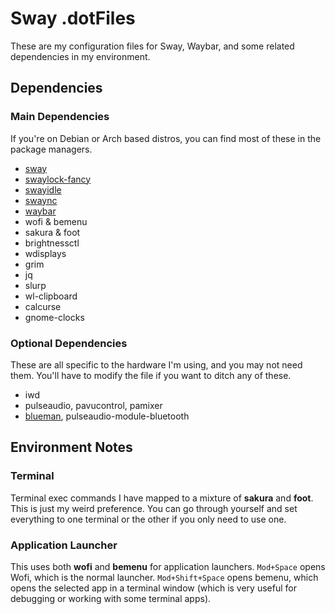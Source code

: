# Sway .dotFiles

These are my configuration files for Sway, Waybar, and some related dependencies in my environment.

## Dependencies

### Main Dependencies

If you're on Debian or Arch based distros, you can find most of these in the package managers.

- [sway](https://github.com/swaywm/sway)
- [swaylock-fancy](https://github.com/Big-B/swaylock-fancy)
- [swayidle](https://github.com/swaywm/swayidle)
- [swaync](https://github.com/ErikReider/SwayNotificationCenter)
- [waybar](https://github.com/Alexays/Waybar)
- wofi & bemenu
- sakura & foot
- brightnessctl
- wdisplays
- grim
- jq
- slurp
- wl-clipboard
- calcurse
- gnome-clocks

### Optional Dependencies

These are all specific to the hardware I'm using, and you may not need them. You'll have to modify the file if you want to ditch any of these.

- iwd
- pulseaudio, pavucontrol, pamixer
- [blueman](https://github.com/blueman-project/blueman), pulseaudio-module-bluetooth

## Environment Notes

### Terminal

Terminal exec commands I have mapped to a mixture of **sakura** and **foot**. This is just my weird preference. You can go through yourself and set everything to one terminal or the other if you only need to use one.

### Application Launcher

This uses both **wofi** and **bemenu** for application launchers. `Mod+Space` opens Wofi, which is the normal launcher. `Mod+Shift+Space` opens bemenu, which opens the selected app in a terminal window (which is very useful for debugging or working with some terminal apps).
